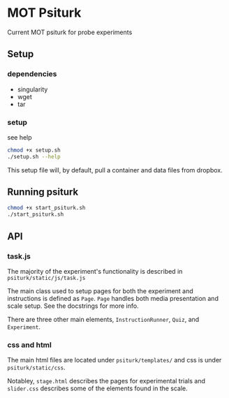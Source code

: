 # MOT Psiturk

Current MOT psiturk for probe experiments

## Setup

### dependencies

- singularity
- wget
- tar


### setup

see help

```bash
chmod +x setup.sh
./setup.sh --help
```

This setup file will, by default, pull a container and data files from dropbox.


## Running psiturk


```bash
chmod +x start_psiturk.sh
./start_psiturk.sh
```


## API

### task.js

The majority of the experiment's functionality is described in `psiturk/static/js/task.js` 

The main class used to setup pages for both the experiment and instructions is defined as `Page`.
`Page` handles both media presentation and scale setup. See the docstrings for more info.

There are three other main elements, `InstructionRunner`, `Quiz`, and `Experiment`. 


### css and html

The main html files are located under `psiturk/templates/` and css is under `psiturk/static/css`.

Notabley, `stage.html` describes the pages for experimental trials and `slider.css` describes some of the elements found in the scale. 


